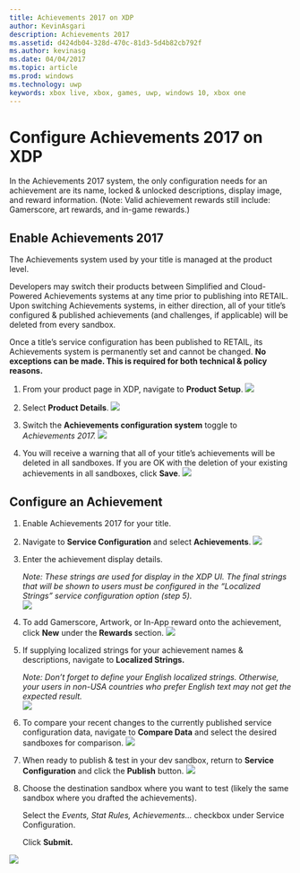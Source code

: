 ```yaml
---
title: Achievements 2017 on XDP
author: KevinAsgari
description: Achievements 2017
ms.assetid: d424db04-328d-470c-81d3-5d4b82cb792f
ms.author: kevinasg
ms.date: 04/04/2017
ms.topic: article
ms.prod: windows
ms.technology: uwp
keywords: xbox live, xbox, games, uwp, windows 10, xbox one
---
```


# Configure Achievements 2017 on XDP

In the Achievements 2017 system, the only configuration needs for an achievement are its name, locked & unlocked descriptions, display image, and reward information. (Note: Valid achievement rewards still include: Gamerscore, art rewards, and in-game rewards.)

<span id="_Enable_Simplified_Achievements" class="anchor"></span>

## Enable Achievements 2017

The Achievements system used by your title is managed at the product level.  

Developers may switch their products between Simplified and Cloud-Powered Achievements systems at any time prior to publishing into RETAIL. Upon switching Achievements systems, in either direction, all of your title’s configured & published achievements (and challenges, if applicable) will be deleted from every sandbox. 

Once a title’s service configuration has been published to RETAIL, its Achievements system is permanently set and cannot be changed. **No exceptions can be made. This is required for both technical & policy reasons.**

1.  From your product page in XDP, navigate to **Product Setup**.
![](../images/omega/simplified-achievements-1.png)

2.  Select **Product Details**.
![](../images/omega/simplified-achievements-2.png)

1.  Switch the **Achievements configuration system** toggle to *Achievements 2017.*
![](../images/omega/simplified-achievements-2.png)

1.  You will receive a warning that all of your title’s achievements will be deleted in all sandboxes. If you are OK with the deletion of your existing achievements in all sandboxes, click **Save**.
![](../images/omega/simplified-achievements-4.png)

## Configure an Achievement

1.  Enable Achievements 2017 for your title.

2.  Navigate to **Service Configuration** and select **Achievements**.
![](../images/omega/simplified-achievements-5.png)

1.  Enter the achievement display details.

    *Note: These strings are used for display in the XDP UI. The final strings that will be shown to users must be configured in the “Localized Strings” service configuration option (step 5).*<br>
![](../images/omega/simplified-achievements-6.png)

1.  To add Gamerscore, Artwork, or In-App reward onto the achievement, click **New** under the **Rewards** section.
![](../images/omega/simplified-achievements-7.png)

1.  If supplying localized strings for your achievement names & descriptions, navigate to **Localized Strings.**

    *Note: Don’t forget to define your English localized strings. Otherwise, your users in non-USA countries who prefer English text may not get the expected result.*<br>
![](../images/omega/simplified-achievements-8.png)

1.  To compare your recent changes to the currently published service configuration data, navigate to **Compare Data** and select the desired sandboxes for comparison.
![](../images/omega/simplified-achievements-9.png)

1.  When ready to publish & test in your dev sandbox, return to **Service Configuration** and click the **Publish** button.
![](../images/omega/simplified-achievements-10.png)

1.  Choose the destination sandbox where you want to test (likely the same sandbox where you drafted the achievements).

    Select the *Events, Stat Rules, Achievements…* checkbox under Service Configuration.

    Click **Submit.**

![](../images/omega/simplified-achievements-11.png)